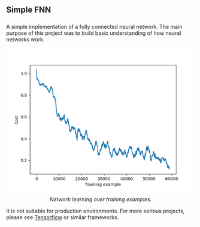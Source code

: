 ## Simple FNN
#####
A simple implementation of a fully connected neural network. The main purpose of this project was to build basic understanding of how neural networks work.
<p align="center">
  <img src="./doc/cost.png">
</p>
<p align="center"><i>Network learning over training examples.</i></p>

It is not suitable for production environments. For more serious projects, please see [Tensorflow](https://github.com/tensorflow/tensorflow) or similar frameworks.
